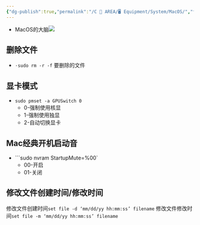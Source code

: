 ```yaml
---
{"dg-publish":true,"permalink":"/C 📔 AREA/🖥 Equipment/System/MacOS/","title":"MacOS","noteIcon":"1","created":"2025-08-16T13:55:24.215+08:00","updated":"2024-12-28T13:46:25.723+08:00"}
---
```


-   MacOS的大脑![](https://api2.mubu.com/v3/document_image/52e7d0b6-3705-4c66-bb3a-4e313781b881-20454557.jpg)  

## 删除文件

-   `·sudo rm -r -f` 要删除的文件  

## 显卡模式

-   `sudo pmset -a GPUSwitch 0`
	-   0-强制使用核显 
	-   1-强制使用独显  
	-   2-自动切换显卡  

## Mac经典开机启动音

-   ```sudo nvram StartupMute=%00`  
	-   00-开启  
	-   01-关闭

## 修改文件创建时间/修改时间


修改文件创建时间`set file -d ‘mm/dd/yy hh:mm:ss’ filename`
修改文件修改时间`set file -m ‘mm/dd/yy hh:mm:ss’ filename`